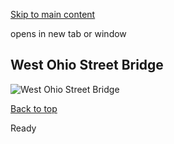 [Skip to main content](https://www.pittsburghpa.gov/Business-Development/Mobility-and-Infrastructure/Plans/City-Bridges/City-Bridges-Rotating-Banner/West-Ohio-Street-Bridge#main-content)

opens in new tab or window

## West Ohio Street Bridge

![West Ohio Street Bridge](https://www.pittsburghpa.gov/files/assets/city/v/2/domi/images/city-bridges/west-ohio-street-bridge.jpg)

[Back to top](https://www.pittsburghpa.gov/Business-Development/Mobility-and-Infrastructure/Plans/City-Bridges/City-Bridges-Rotating-Banner/West-Ohio-Street-Bridge#body-top)

Ready

